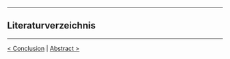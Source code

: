 ***

## Literaturverzeichnis


<!-- ## Tabellen -->


<!-- ## Bildnachweis -->


----

[< Conclusion](15_conclusion.md)    |	[Abstract >](README.md)
